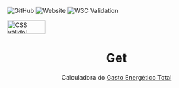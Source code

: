 ![GitHub](https://img.shields.io/github/license/andrescristian/Get)
![Website](https://img.shields.io/website?url=https%3A%2F%2Fandrescristian.github.io%2FGet%2F)
![W3C Validation](https://img.shields.io/w3c-validation/html?targetUrl=https%3A%2F%2Fandrescristian.github.io%2FGet%2F)




<p>
    <a href="http://jigsaw.w3.org/css-validator/check/referer">
        <img style="border:0;width:88px;height:31px"
            src="http://jigsaw.w3.org/css-validator/images/vcss"
            alt="CSS válido!" />
    </a>
</p>

<h1 align="center">Get</h1>
<p align="center">Calculadora do <ins>Gasto Energético Total</ins></p>
